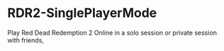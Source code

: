 # RDR2-SinglePlayerMode
Play Red Dead Redemption 2 Online in a solo session or private session with friends,
